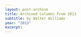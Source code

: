 ```yaml
---
layout: post-archive
title: Archived Columns From 2013
subtitle: by Walter Williams
year: "2013"
excerpt:
---
```



